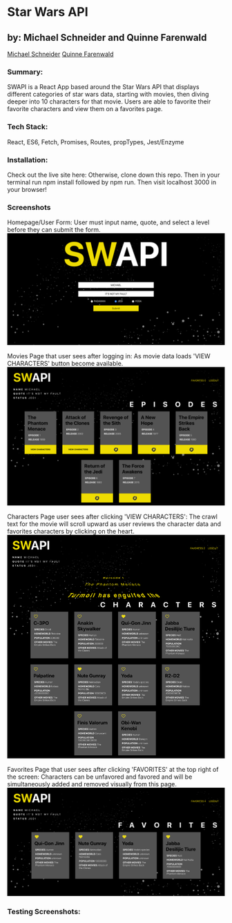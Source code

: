 # Star Wars API

## by: Michael Schneider and Quinne Farenwald
[Michael Schneider](https://github.com/mschneider247)
[Quinne Farenwald](https://github.com/qfarenwald)

### Summary:
SWAPI is a React App based around the Star Wars API that displays different categories of star wars data, starting with movies, then diving deeper into 10 characters for that movie. Users are able to favorite their favorite characters and view them on a favorites page.

### Tech Stack:
React, ES6, Fetch, Promises, Routes, propTypes, Jest/Enzyme

### Installation:
Check out the live site here: 
Otherwise, clone down this repo.  Then in your terminal run npm install followed by npm run.  Then visit localhost 3000 in your browser!

### Screenshots
Homepage/User Form: User must input name, quote, and select a level before they can submit the form.
![SWAPI homepage](src/images/swapi_form.png)

Movies Page that user sees after logging in: As movie data loads 'VIEW CHARACTERS' button become available.
![SWAPI movies loading](src/images/swapi_movies-loading.png)

Characters Page user sees after clicking 'VIEW CHARACTERS': The crawl text for the movie will scroll upward as user reviews the character data and favorites characters by clicking on the heart.
![SWAPI movies loading](src/images/swapi_characters.png)

Favorites Page that user sees after clicking 'FAVORITES' at the top right of the screen: Characters can be unfavored and favored and will be simultaneously added and removed visually from this page.
![SWAPI movies loading](src/images/swapi_favorites.png)

### Testing Screenshots:
